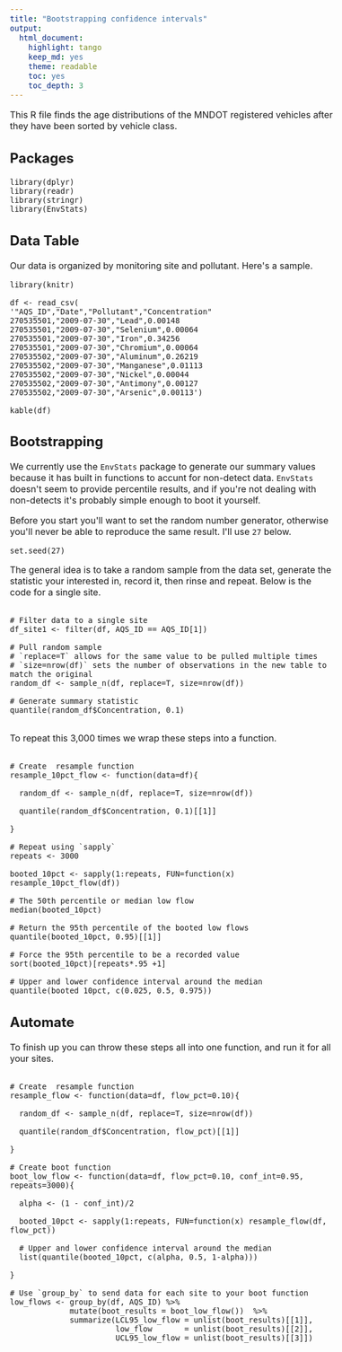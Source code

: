```yaml
---
title: "Bootstrapping confidence intervals"
output: 
  html_document: 
    highlight: tango
    keep_md: yes
    theme: readable
    toc: yes
    toc_depth: 3
---
```

  
<style type="text/css">
  body, td {font-size: 16px;}
  code.r{font-size: 16px;}
  pre {font-size: 16px} 
</style>
  
  This R file finds the age distributions of the MNDOT registered vehicles
after they have been sorted by vehicle class.


## Packages
```{r message=F}
library(dplyr)
library(readr)
library(stringr)
library(EnvStats)
```

## Data Table

Our data is organized by monitoring site and pollutant. Here's a sample.

```{r kable, message=F, echo=F}
library(knitr)

df <- read_csv(
'"AQS_ID","Date","Pollutant","Concentration"
270535501,"2009-07-30","Lead",0.00148
270535501,"2009-07-30","Selenium",0.00064
270535501,"2009-07-30","Iron",0.34256
270535501,"2009-07-30","Chromium",0.00064
270535502,"2009-07-30","Aluminum",0.26219
270535502,"2009-07-30","Manganese",0.01113
270535502,"2009-07-30","Nickel",0.00044
270535502,"2009-07-30","Antimony",0.00127
270535502,"2009-07-30","Arsenic",0.00113')

kable(df)
```

## Bootstrapping

We currently use the `EnvStats` package to generate our summary values because it has built in functions to accunt for non-detect data. `EnvStats` doesn't seem to provide percentile results, and if you're not dealing with non-detects it's probably simple enough to boot it yourself.


Before you start you'll want to set the random number generator, otherwise you'll never be able to reproduce the same result. I'll use `27` below.
```{r message=F}
set.seed(27)
```


The general idea is to take a random sample from the data set, generate the statistic your interested in, record it, then rinse and repeat. Below is the code for a single site.
```{r message=F}

# Filter data to a single site
df_site1 <- filter(df, AQS_ID == AQS_ID[1])

# Pull random sample
# `replace=T` allows for the same value to be pulled multiple times
# `size=nrow(df)` sets the number of observations in the new table to match the original 
random_df <- sample_n(df, replace=T, size=nrow(df))
  
# Generate summary statistic
quantile(random_df$Concentration, 0.1)
 
```


To repeat this 3,000 times we wrap these steps into a function.
```{r message=F}

# Create  resample function
resample_10pct_flow <- function(data=df){
  
  random_df <- sample_n(df, replace=T, size=nrow(df))
  
  quantile(random_df$Concentration, 0.1)[[1]]
  
}

# Repeat using `sapply`
repeats <- 3000

booted_10pct <- sapply(1:repeats, FUN=function(x) resample_10pct_flow(df))

# The 50th percentile or median low flow
median(booted_10pct)

# Return the 95th percentile of the booted low flows
quantile(booted_10pct, 0.95)[[1]]

# Force the 95th percentile to be a recorded value
sort(booted_10pct)[repeats*.95 +1]

# Upper and lower confidence interval around the median
quantile(booted_10pct, c(0.025, 0.5, 0.975))

```


## Automate

To finish up you can throw these steps all into one function, and run it for all your sites.
```{r message=F}

# Create  resample function
resample_flow <- function(data=df, flow_pct=0.10){
  
  random_df <- sample_n(df, replace=T, size=nrow(df))
  
  quantile(random_df$Concentration, flow_pct)[[1]]
  
}

# Create boot function
boot_low_flow <- function(data=df, flow_pct=0.10, conf_int=0.95, repeats=3000){

  alpha <- (1 - conf_int)/2
  
  booted_10pct <- sapply(1:repeats, FUN=function(x) resample_flow(df, flow_pct))

  # Upper and lower confidence interval around the median
  list(quantile(booted_10pct, c(alpha, 0.5, 1-alpha)))
  
}

# Use `group_by` to send data for each site to your boot function
low_flows <- group_by(df, AQS_ID) %>% 
             mutate(boot_results = boot_low_flow())  %>%
             summarize(LCL95_low_flow = unlist(boot_results)[[1]], 
                       low_flow       = unlist(boot_results)[[2]], 
                       UCL95_low_flow = unlist(boot_results)[[3]])         
                 
```
